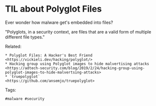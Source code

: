 # TIL about Polyglot Files

Ever wonder how malware get's embedded into files?

"Polyglots, in a security context, are files that are a valid form of
multiple different file types."

Related:

	* Polyglot Files: A Hacker's Best Friend
	<https://vickieli.dev/hacking/polyglot/>
	* Hacking group using Polyglot images to hide malvertising attacks
	<https://adtech-security.com/blog/2019/2/24/hacking-group-using-polyglot-images-to-hide-malvertsing-attacks>
	* `truepolyglot`
	<https://github.com/ansemjo/truepolyglot>

Tags:

	#malware #security
